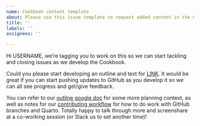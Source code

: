 ```yaml
---
name: Cookbook content template
about: Please use this issue template to request added content in the Cookbook
title: ''
labels: ''
assignees: ''

---
```


Hi  USERNAME, we’re tagging you to work on this so we can start tackling and closing issues as we develop the Cookbook.

Could you please start developing an outline and text for [LINK](URL). It would be great if you can start pushing updates to GitHub as you develop it so we can all see progress and get/give feedback.

You can refer to our [outline google doc](https://docs.google.com/document/d/12uEPP_w4M4SMrLkcVzUwX7htWtTzlS5a3ahJnK7fSAs/edit) for some more planning context, as well as notes for our [contributing workflow](https://nasa-openscapes.github.io/earthdata-cloud-cookbook/contributing/workflow.html) for how to do work with GitHub branches and Quarto. Totally happy to talk through more and screenshare at a co-working session (or Slack us to set another time)!
